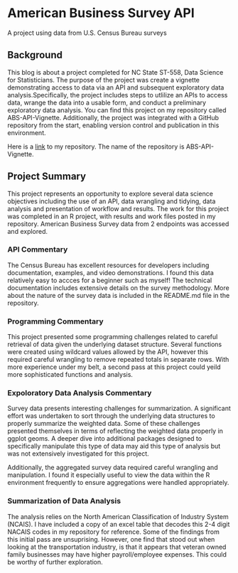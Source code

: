 # American Business Survey API
A project using data from  U.S. Census Bureau surveys

## Background
This blog is about a project completed for NC State  ST-558, Data Science for Statisticians.  The purpose of the project was create a vignette demonstrating access to data via an API and subsequent exploratory data analysis.Specifically, the project includes steps to utlilize an APIs to access data, wrange the data into a usable form, and conduct a preliminary exploratory data analysis.  You can find this project on my repository called ABS-API-Vignette.  Additionally, the project was integrated with a GitHub repository from the start, enabling version control and publication in this environment. 

Here is a [link](https://github.com/LEOconnell/ABS-API-Vignette) to my repository. The name of the repository is ABS-API-Vignette.

## Project Summary
  This project represents an opportunity to explore several data science objectives including the use of an API, data wrangling and tidying, data analysis and presentation of workflow and results. The work for this project was completed in an R project, with results and work files posted in my repository. American Business Survey data from 2 endpoints was accessed and explored.

### API Commentary
The Census Bureau has excellent resources for developers including documentation, examples, and video demonstrations.  I found this data relatively easy to accces for a beginner such as myself!  The technical documentation includes extensive details on the survey methodology.  More about the nature of the survey data is included in the README.md file in the repository.  

### Programming Commentary
This project presented some programming challenges related to careful retrieval of data given the underlying dataset structure. Several functions were created using wildcard values allowed by the API, however this required careful wrangling to remove repeated totals in separate rows.  With more experience under my belt, a second pass at this project could yeild more sophisticated functions and analysis.

### Expoloratory Data Analysis Commentary
Survey data presents interesting challenges for summarization.  A significant effort was undertaken to sort through the underlying data structures to properly summarize the weighted data.  Some of these challenges presented themselves in terms of reflecting the weighted data properly in ggplot geoms.  A deeper dive into additional packages designed to specifically manipulate this type of data may aid this type of analysis but was not extensively investigated for this project.

Additionally, the aggregated survey data required careful wrangling and manipulation. I found it especially useful to view the data within the R environment frequently to ensure aggregations were handled appropriately.  

### Summarization of Data Analysis
The analysis relies on the North American Classification of Industry System (NCAIS). I have included a copy of an excel table that decodes this 2-4 digit NACAIS codes in my repository for reference.
Some of the  findings from this initial pass are unsuprising. However, one find that stood out when looking at the transportation industry, is that it appears that veteran owned family businesses may have higher payroll/employee expenses.  This could be worthy of further exploration. 



